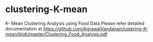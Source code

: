 # clustering-K-mean
K- Mean Clustering Analysis using Food Data 
Please refer detailed documentation at https://github.com/AgrawalVandana/clustering-K-mean/blob/master/Clustering_Food_Analysis.pdf

